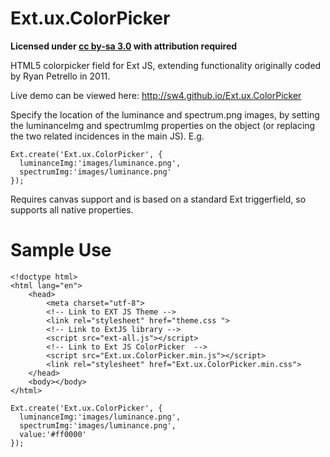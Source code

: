 Ext.ux.ColorPicker
==================

**Licensed under [cc by-sa 3.0](http://creativecommons.org/licenses/by-sa/3.0/) with attribution required**

HTML5 colorpicker field for Ext JS, extending functionality originally coded by Ryan Petrello in 2011. 

Live demo can be viewed here: http://sw4.github.io/Ext.ux.ColorPicker

Specify the location of the luminance and spectrum.png images, by setting the luminanceImg and spectrumImg properties on the object (or replacing the two related incidences in the main JS). E.g. 

```
Ext.create('Ext.ux.ColorPicker', {
  luminanceImg:'images/luminance.png',
  spectrumImg:'images/luminance.png'
});
```

Requires canvas support and is based on a standard Ext triggerfield, so supports all native properties.


Sample Use
==================

```
<!doctype html>
<html lang="en">
	<head>
		<meta charset="utf-8">	
		<!-- Link to EXT JS Theme -->
		<link rel="stylesheet" href="theme.css ">	
		<!-- Link to ExtJS library -->
		<script src="ext-all.js"></script>
		<!-- Link to Ext JS ColorPicker  -->
		<script src="Ext.ux.ColorPicker.min.js"></script>
		<link rel="stylesheet" href="Ext.ux.ColorPicker.min.css">
	</head>
	<body></body>
</html>
```

```
Ext.create('Ext.ux.ColorPicker', {
  luminanceImg:'images/luminance.png',
  spectrumImg:'images/luminance.png',
  value:'#ff0000'
});
```
